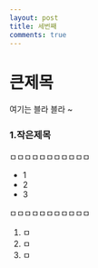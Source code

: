```yaml
---
layout: post
title: 세번째
comments: true
---
```


# 큰제목
여기는 블라 블라 ~

### 1.작은제목
ㅁㅁㅁㅁㅁㅁㅁㅁㅁㅁㅁ
- 1
- 2
- 3

ㅁㅁㅁㅁㅁㅁㅁㅁㅁㅁㅁ
1. ㅁ
2. ㅁ
3. ㅁ

